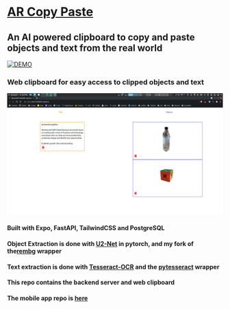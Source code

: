 # <a href="https://youtu.be/SA_9b2Vizdg">AR Copy Paste</a>

## An AI powered clipboard to copy and paste objects and text from the real world

[![DEMO](https://img.youtube.com/vi/SA_9b2Vizdg/0.jpg)](https://www.youtube.com/watch?v=SA_9b2Vizdg)

### Web clipboard for easy access to clipped objects and text
<img src="https://raw.githubusercontent.com/calebjohn24/AR_Copy_Paste/master/clipboard.png">



#### Built with Expo, FastAPI, TailwindCSS and PostgreSQL
#### Object Extraction is done with <a href="https://github.com/xuebinqin/U-2-Net">U2-Net</a> in pytorch, and my fork of the<a href="https://github.com/calebjohn24/rembg">rembg</a> wrapper
#### Text extraction is done with <a href="https://github.com/tesseract-ocr/tesseract">Tesseract-OCR</a> and the <a href="https://github.com/madmaze/pytesseract">pytesseract</a> wrapper
#### This repo contains the backend server and web clipboard
#### The mobile app repo is <a href="https://github.com/calebjohn24/AR_Copy_Paste_Mobile">here</a>



